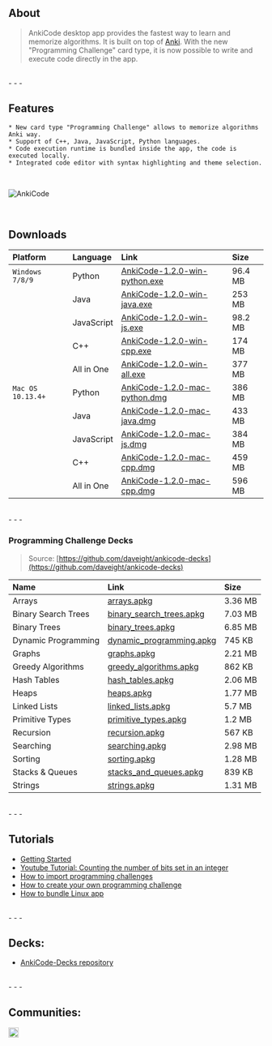 ## About

>AnkiCode desktop app provides the fastest way to learn and memorize algorithms. It is built on top of [Anki](https://apps.ankiweb.net/).
>With the new "Programming Challenge" card type, it is now possible to write and execute code directly in the app.

<br>
- - -
<br>

## Features
```
* New card type "Programming Challenge" allows to memorize algorithms Anki way.
* Support of C++, Java, JavaScript, Python languages.
* Code execution runtime is bundled inside the app, the code is executed locally.
* Integrated code editor with syntax highlighting and theme selection.
```

<br>

![AnkiCode](https://github.com/daveight/ankicode/raw/master/images/anki-editor.png "AnkiCode")

<br>

## Downloads

| Platform          | Language      | Link                                                     | Size    |
| :---------------- |:------------- | :--------------------------------------------------------|:--------|
| `Windows 7/8/9`   | Python        | [AnkiCode-1.2.0-win-python.exe](https://cutt.ly/5WrDute) | 96.4 MB |
|                   | Java          | [AnkiCode-1.2.0-win-java.exe](https://cutt.ly/8WrDfCd)   | 253 MB  |
|                   | JavaScript    | [AnkiCode-1.2.0-win-js.exe](https://cutt.ly/EWrDcw9)     | 98.2 MB |
|                   | C++           | [AnkiCode-1.2.0-win-cpp.exe](https://cutt.ly/1WrDQJt)    | 174 MB  |
|                   | All in One    | [AnkiCode-1.2.0-win-all.exe](https://cutt.ly/jWrDPH1)    | 377 MB  |
| `Mac OS 10.13.4+` | Python        | [AnkiCode-1.2.0-mac-python.dmg](https://cutt.ly/eWrD2cP) | 386 MB  |
|                   | Java          | [AnkiCode-1.2.0-mac-java.dmg](https://cutt.ly/wWrD8Tr)   | 433 MB  |
|                   | JavaScript    | [AnkiCode-1.2.0-mac-js.dmg](https://cutt.ly/tWrD68Q)     | 384 MB  |
|                   | C++           | [AnkiCode-1.2.0-mac-cpp.dmg](https://cutt.ly/eWrFuxw)    | 459 MB  |
|                   | All in One    | [AnkiCode-1.2.0-mac-cpp.dmg](https://cutt.ly/5WrFfHL)    | 596 MB  |

<br>
- - -
<br>

### Programming Challenge Decks

> Source: [https://github.com/daveight/ankicode-decks](https://github.com/daveight/ankicode-decks)

| Name                | Link                                                  | Size    |
| :------------------ |:------------------------------------------------------|:--------|
| Arrays              | [arrays.apkg](https://cutt.ly/aWrGrZG)                | 3.36 MB |
| Binary Search Trees | [binary_search_trees.apkg](https://cutt.ly/GWrGxIr)   | 7.03 MB |
| Binary Trees        | [binary_trees.apkg](https://cutt.ly/GWrGRRw)          | 6.85 MB |
| Dynamic Programming | [dynamic_programming.apkg](https://cutt.ly/0WrGAR3)   | 745 KB  |
| Graphs              | [graphs.apkg](https://cutt.ly/qWrGJ3B)                | 2.21 MB |
| Greedy Algorithms   | [greedy_algorithms.apkg](https://cutt.ly/WWrGVcn)     | 862 KB  |
| Hash Tables         | [hash_tables.apkg](https://cutt.ly/mWrG2rA)           | 2.06 MB |
| Heaps               | [heaps.apkg](https://cutt.ly/TWrG4K9)                 | 1.77 MB |
| Linked Lists        | [linked_lists.apkg](https://cutt.ly/hWrHraa)          | 5.7 MB  |
| Primitive Types     | [primitive_types.apkg](https://cutt.ly/6WrHpqY)       | 1.2 MB  |
| Recursion           | [recursion.apkg](https://cutt.ly/LWrHfYL)             | 567 KB  |
| Searching           | [searching.apkg](https://cutt.ly/oWrHxB0)             | 2.98 MB |
| Sorting             | [sorting.apkg](https://cutt.ly/bWrHmvN)               | 1.28 MB |
| Stacks & Queues     | [stacks_and_queues.apkg](https://cutt.ly/xWrHTi9)     | 839 KB  |
| Strings             | [strings.apkg](https://cutt.ly/bWrHPKt)               | 1.31 MB |

<br>
- - -
<br>

## Tutorials
- [Getting Started](getting-started.md)
- [Youtube Tutorial: Counting the number of bits set in an integer](https://www.youtube.com/watch?v=dB23wJ1b6Ik)
- [How to import programming challenges](how-to-import-programming-challenge.md)
- [How to create your own programming challenge](how-to-create-challenge.md)
- [How to bundle Linux app](bundle-linux-app.md)

<br>
- - -
<br>

## Decks:

- [AnkiCode-Decks repository](https://github.com/daveight/ankicode-decks)

<br>
- - -
<br>

## Communities:
[<img src="images/slack_logo.png" height="20px">](https://ankicode.slack.com)

